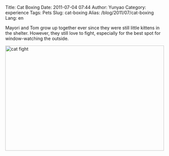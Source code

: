 Title: Cat Boxing
Date: 2011-07-04 07:44
Author: Yunyao
Category: experience
Tags: Pets
Slug: cat-boxing
Alias: /blog/2011/07/cat-boxing
Lang: en

Mayori and Tom grow up together ever since they were still little kittens in the shelter. However, they still love to fight, especially for the best spot for window-watching the outside.

<img src="http://farm7.static.flickr.com/6048/5900398848_59e43b506b.jpg" width="500" height="333" alt="cat fight" />
